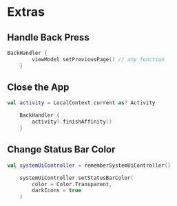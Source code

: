 # Extras

## Handle Back Press

```kotlin
BackHandler {
        viewModel.setPreviousPage() // any function
    }
```

## Close the App 

```kotlin
val activity = LocalContext.current as? Activity

    BackHandler {
        activity?.finishAffinity()
    }
```

## Change Status Bar Color 

```kotlin
val systemUiController = rememberSystemUiController()

    systemUiController.setStatusBarColor(
        color = Color.Transparent,
        darkIcons = true
    )
```